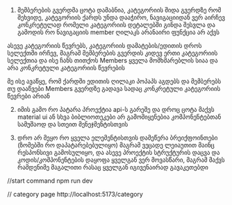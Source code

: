 1. მემბერების გვერდმა ცოტა დამაბნია, კატეგორიის შიდა გვერდზე რომ შეხვიდე, კატეგორიის ქარდს უნდა დააჭირო, ნავიგაციიდან ვერ აირჩევ კონკრეტულად რომელი კატეგორიის დეტალებში გინდა შესვლა და გამოდის რო ნავიგაციის member ღილაკს არანაირი ფუნქცია არ აქვს

ასევე კატეგორიის წევრებს, კატეგორიის დამატების/ედითის დროს სელექთში ირჩევ, მაგრამ მემბერების გვერდის კიდევ ერთი კატეგორიის სელექთია და ისე ჩანს თითქოს Members ყველა მომხმარებლის სიაა და არა კონკრეტული კატეგორიის წევრების

მე ისე ავაწყე, რომ ქარდში ედითის ღილაკი პოპაპს აგდებს და მემბერებს თუ დააწვები Members გვერდზე გადავა სადაც კონკრეტული კატეგორიის წევრები არიან

2. იმის გამო რო პატარა პროექტია api-ს გარეშე და დროც ცოტა მაქვს material ui ან სხვა ბიბლიოთეკები არ გამომიყენებია კომპონენტებთან სამუშაოდ და სთეით მენეჯმენტისთვის

3. დრო არ მეყო რო ყველა ელემენტისთვის დამეწერა ბრეიქფოინთები (ზომებში რო დაპატარებებულიყო) მაგრამ ვეცადე ლეიაუთით მაინც რესპონსივი გამოსულიყო, და ასევე პროექტის სტრუქტურის დაცვა და კოდის/კომპონენტების დაყოფა ყველგან ვერ მოვასწარი, მაგრამ მაქვს რამდენიმე მაგალითი რასაც ყველგან იგივენაირად გავაკეთებდი

//start command
npm run dev

// category page
http://localhost:5173/category
